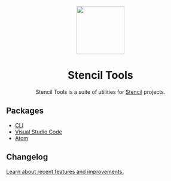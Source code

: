 <p align="center">
	<img src="https://raw.githubusercontent.com/natemoo-re/stencil-tools/master/assets/logo.svg?sanitize=true" width="128" height="128">
</p>
<h1 align="center">Stencil Tools</h1>
<p align="center">Stencil Tools is a suite of utilities for <a href="https://stenciljs.com">Stencil</a> projects.</p>

## Packages

- [CLI](./packages/cli)
- [Visual Studio Code](./extensions/vscode)
- [Atom](./extensions/atom)

## Changelog
[Learn about recent features and improvements.](./CHANGELOG.md)
